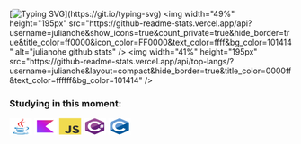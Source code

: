  
[![Typing SVG](https://readme-typing-svg.herokuapp.com/?color=FF0000&size=35&center=true&vCenter=true&width=1000&lines=Hello,+My+name+is+Juliano+Macedo+Maques+🫱;I'm+23+years+old;I'm+from+Brazil;Be+Welcome+to+my+portfolio!)](https://git.io/typing-svg)
  <img width="49%" height="195px" src="https://github-readme-stats.vercel.app/api?username=julianohe&show_icons=true&count_private=true&hide_border=true&title_color=ff0000&icon_color=FF0000&text_color=ffff&bg_color=101414" alt="julianohe github stats" /> 
  <img width="41%" height="195px" src="https://github-readme-stats.vercel.app/api/top-langs/?username=julianohe&layout=compact&hide_border=true&title_color=0000ff&text_color=ffffff&bg_color=101414" />



### Studying in this moment:
<div>
  <img align="center" alt="julianohe-Dio-Java-Bas-co" height="30" width="40" src="https://raw.githubusercontent.com/devicons/devicon/master/icons/java/java-original.svg">
  <img align="center" alt="julianohe-Dio-Java-Bas-co" height="30" width="40" src="https://raw.githubusercontent.com/devicons/devicon/master/icons/kotlin/kotlin-original.svg">
    <img align="center" alt="julianohe-Dio-Java-Bas-co" height="30" width="40" src="https://raw.githubusercontent.com/devicons/devicon/master/icons/javascript/javascript-original.svg">
  <img align="center" alt="julianohe-Dio-Java-Bas-co" height="30" width="40" src="https://raw.githubusercontent.com/devicons/devicon/master/icons/csharp/csharp-original.svg">
  <img align="center" alt="julianohe-Dio-Java-Bas-co" height="30" width="40" src="https://raw.githubusercontent.com/devicons/devicon/master/icons/c/c-original.svg">

</div>
